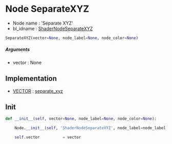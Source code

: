 # Node SeparateXYZ

- Node name : 'Separate XYZ'
- bl_idname : [ShaderNodeSeparateXYZ](https://docs.blender.org/api/current/bpy.types.ShaderNodeSeparateXYZ.html)


``` python
SeparateXYZ(vector=None, node_label=None, node_color=None)
```
##### Arguments

- vector : None

## Implementation

- [VECTOR](/docs/GeoNodes/socket_VECTOR.md) : [separate_xyz](/docs/GeoNodes/socket_VECTOR.md#separate_xyz)

## Init

``` python
def __init__(self, vector=None, node_label=None, node_color=None):

    Node.__init__(self, 'ShaderNodeSeparateXYZ', node_label=node_label, node_color=node_color)

    self.vector          = vector
```
